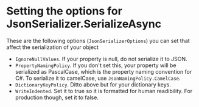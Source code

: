 # Setting the options for JsonSerializer.SerializeAsync

These are the following options (`JsonSerializerOptions`) you can set that affect the serialization of your object

* `IgnoreNullValues`. If your property is null, do not serialize it to JSON.
* `PropertyNamingPolicy`. If you don't set this, your property will be serialized as PascalCase, which is the property naming convention for C#. To serialize it to camelCase, use `JsonNamingPolicy.CamelCase`.
* `DictionaryKeyPolicy`. Ditto above but for your dictionary keys.
* `WriteIndented`. Set it to true so it is formatted for human readibility. For production though, set it to false.

